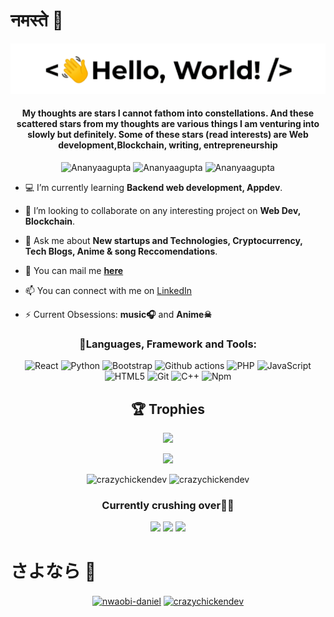 ### 
<h1> नमस्ते 🙏</h1>
<p align="center"> <img src="https://github.com/sahildotexe/sahildotexe/raw/main/assets/helloworld.gif" /> </p>
<h4 align="center">My thoughts are stars I cannot fathom into constellations. And these scattered stars from my thoughts are various things I am venturing into slowly but definitely. Some of these stars (read interests) are Web development,Blockchain, writing, entrepreneurship</h4>
<p align="center"> <img src="https://komarev.com/ghpvc/?username=Ananyaagupta&logoColor=white&color=FFDE59" alt="Ananyaagupta" /> <img
src="https://img.shields.io/github/followers/Ananyaagupta?style=social" alt="Ananyaagupta" /> <img
src="https://img.shields.io/github/last-commit/Ananyaagupta/BOTS.PY" alt="Ananyaagupta" /> 


- 💻 I’m currently learning **Backend web development, Appdev**.

- 🤝 I’m looking to collaborate on any interesting project on **Web Dev, Blockchain**.

- 💬 Ask me about **New startups and Technologies, Cryptocurrency, Tech Blogs, Anime & song Reccomendations**.

- 📧 You can mail me **[here](mailto:sonyguptashikohabad@gmail.com)**
  
- 📫 You can connect with me on <a href="https://www.linkedin.com/in/ananyaa-gupta-a0532b1b8/">LinkedIn </a>
  
- ⚡ Current Obsessions: **music:headphones:** and **Anime☠**
<h3 align="center">🎃Languages, Framework and Tools:</h3>
<p align="center">
  <img alt="React" src="https://img.shields.io/badge/-React-64FFDA?style=flat-square&logo=react&logoColor=black" />
  <img alt="Python" src="https://img.shields.io/badge/-Python-64FFDA?style=flat-square&logo=python&logoColor=black" />
  <img alt="Bootstrap" src="https://img.shields.io/badge/-Bootstrap-64FFDA?style=flat-square&logo=bootstrap&logoColor=black" />
  <img alt="Github actions" src="https://img.shields.io/badge/-HTML5-64FFDA?style=flat-square&logo=github-actions&logoColor=black" />
  <img alt="PHP" src="https://img.shields.io/badge/-CSS-64FFDA?style=flat-square&logo=php&logoColor=black" />
  <img alt="JavaScript" src="https://img.shields.io/badge/-JavaScript-64FFDA?style=flat-square&logo=javascript&logoColor=black" />
  <img alt="HTML5" src="https://img.shields.io/badge/-HTML5-64FFDA?style=flat-square&logo=html5&logoColor=black" />
 
  <img alt="Git" src="https://img.shields.io/badge/-Git-64FFDA?style=flat-square&logo=git&logoColor=black" />
 
  <img alt="C++" src="https://img.shields.io/badge/-C++-64FFDA?style=flat-square&logo=c++&logoColor=black" />
  <img alt="Npm" src="https://img.shields.io/badge/-NPM-64FFDA?style=flat-square&logo=npm&logoColor=black" />

</p>
<h2 align="center">🏆 Trophies</h2></a>
<p align="center"> <img width=800 src="https://github-profile-trophy.vercel.app/?username=Ananyaagupta&margin-w=30&theme=onedark&row=1"/>
</p>
<p align="center"> <img height=400px src="https://i.pinimg.com/564x/ef/bc/03/efbc032a3158aed3041180de0486cde7.jpg" /> </p>
<p align="center" height='130px'> <img src="https://github-readme-stats.vercel.app/api?username=Ananyaagupta&show_icons=true&hide_title=true&include_all_commits=true&line_height=21&bg_color=0,64FFDA,64FFDA,A9EFDE,F2FFFC&count_private=true&theme=graywhite" alt="crazychickendev"/> <img src="https://github-readme-stats.vercel.app/api/top-langs/?username=Ananyaagupta&layout=compact&show_icons=true&bg_color=0,EFFDF9,CBFFF3,64FFDA&theme=graywhite&hide_title=true" alt="crazychickendev"/> </p>
<h3 align="center">Currently crushing over🖤💦</h3>

<p align="center"><img height=400px src="https://i.pinimg.com/564x/5d/7b/b9/5d7bb9ad531d8c6aeca771886891fe94.jpg" />  <img height=400px src="https://i.pinimg.com/236x/a0/b7/5b/a0b75b12bedac23dc782d7065d708c7d.jpg" /> <img height=400px src="https://i.pinimg.com/564x/b1/c8/1d/b1c81d14dd0205139d42e0ce4d7fb4e1.jpg" /> </p>
<h1>さよなら 👋</h1>
<p align="center">
<a href="https://www.linkedin.com/in/ananyaa-gupta-a0532b1b8/" target="blank"><img align="center" src="https://cdn.jsdelivr.net/npm/simple-icons@3.0.1/icons/linkedin.svg" alt="nwaobi-daniel" height="22" width="22" /></a>
<a href="https://instagram.com/theananyaagupta/" target="blank"><img align="center" src="https://cdn.jsdelivr.net/npm/simple-icons@3.0.1/icons/instagram.svg" alt="crazychickendev" height="22" width="22" /></a>
</p>

